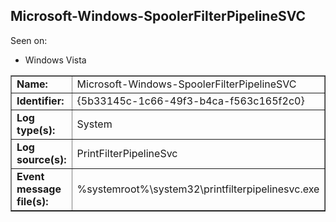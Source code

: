 ## Microsoft-Windows-SpoolerFilterPipelineSVC

Seen on:
* Windows Vista

<table border="1" class="docutils">
  <tbody>
    <tr>
      <td><b>Name:</b></td>
      <td>Microsoft-Windows-SpoolerFilterPipelineSVC</td>
    </tr>
    <tr>
      <td><b>Identifier:</b></td>
      <td>{5b33145c-1c66-49f3-b4ca-f563c165f2c0}</td>
    </tr>
    <tr>
      <td><b>Log type(s):</b></td>
      <td>System</td>
    </tr>
    <tr>
      <td><b>Log source(s):</b></td>
      <td>PrintFilterPipelineSvc</td>
    </tr>
    <tr>
      <td><b>Event message file(s):</b></td>
      <td>%systemroot%\system32\printfilterpipelinesvc.exe</td>
    </tr>
  </tbody>
</table>

&nbsp;


